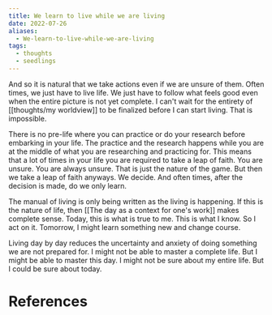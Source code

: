 ```yaml
---
title: We learn to live while we are living
date: 2022-07-26
aliases:
  - We-learn-to-live-while-we-are-living
tags:
  - thoughts
  - seedlings
---
```

And so it is natural that we take actions even if we are unsure of them. Often times, we just have to live life. We just have to follow what feels good even when the entire picture is not yet complete. I can't wait for the entirety of [[thoughts/my worldview]] to be finalized before I can start living. That is impossible.

There is no pre-life where you can practice or do your research before embarking in your life. The practice and the research happens while you are at the middle of what you are researching and practicing for. This means that a lot of times in your life you are required to take a leap of faith. You are unsure. You are always unsure. That is just the nature of the game. But then we take a leap of faith anyways. We decide. And often times, after the decision is made, do we only learn.

The manual of living is only being written as the living is happening. If this is the nature of life, then [[The day as a context for one's work]] makes complete sense. Today, this is what is true to me. This is what I know. So I act on it. Tomorrow, I might learn something new and change course.

Living day by day reduces the uncertainty and anxiety of doing something we are not prepared for. I might not be able to master a complete life. But I might be able to master this day. I might not be sure about my entire life. But I could be sure about today.

# References
